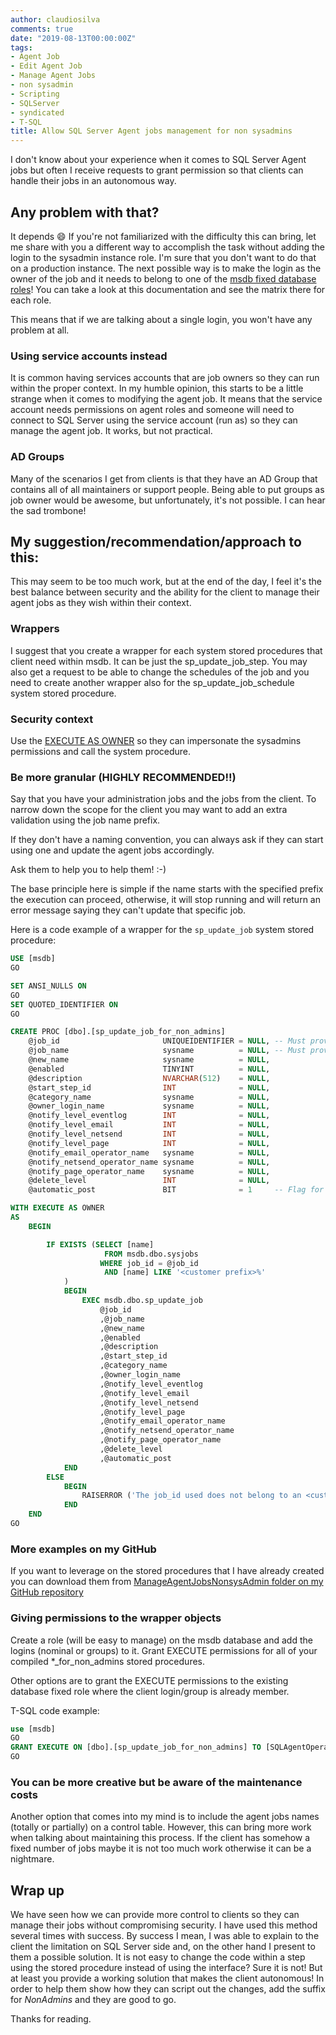 ```yaml
---
author: claudiosilva
comments: true
date: "2019-08-13T00:00:00Z"
tags:
- Agent Job
- Edit Agent Job
- Manage Agent Jobs
- non sysadmin
- Scripting
- SQLServer
- syndicated
- T-SQL
title: Allow SQL Server Agent jobs management for non sysadmins
---
```

I don't know about your experience when it comes to SQL Server Agent jobs but often I receive requests to grant permission so that clients can handle their jobs in an autonomous way.

## Any problem with that?

It depends 😄
If you're not familiarized with the difficulty this can bring, let me share with you a different way to accomplish the task without adding the login to the sysadmin instance role. I'm sure that you don't want to do that on a production instance.
The next possible way is to make the login as the owner of the job and it needs to belong to one of the [msdb fixed database roles](https://docs.microsoft.com/en-us/sql/ssms/agent/sql-server-agent-fixed-database-roles?view=sql-server-2017)! You can take a look at this documentation and see the matrix there for each role.

This means that if we are talking about a single login, you won't have any problem at all.

### Using service accounts instead

It is common having services accounts that are job owners so they can run within the proper context.
In my humble opinion, this starts to be a little strange when it comes to modifying the agent job. It means that the service account needs permissions on agent roles and someone will need to connect to SQL Server using the service account (run as) so they can manage the agent job. It works, but not practical.

### AD Groups

Many of the scenarios I get from clients is that they have an AD Group that contains all of all maintainers or support people.
Being able to put groups as job owner would be awesome, but unfortunately, it's not possible.
I can hear the sad trombone!

## My suggestion/recommendation/approach to this:

This may seem to be too much work, but at the end of the day, I feel it's the best balance between security and the ability for the client to manage their agent jobs as they wish within their context.

### Wrappers

I suggest that you create a wrapper for each system stored procedures that client need within msdb. It can be just the sp_update_job_step. You may also get a request to be able to change the schedules of the job and you need to create another wrapper also for the sp_update_job_schedule system stored procedure.

### Security context

Use the [EXECUTE AS OWNER](https://docs.microsoft.com/en-us/sql/t-sql/statements/execute-as-clause-transact-sql?view=sql-server-2017#arguments) so they can impersonate the sysadmins permissions and call the system procedure.

### Be more granular (HIGHLY RECOMMENDED!!)

Say that you have your administration jobs and the jobs from the client. To narrow down the scope for the client you may want to add an extra validation using the job name prefix.

If they don't have a naming convention, you can always ask if they can start using one and update the agent jobs accordingly.

Ask them to help you to help them! :-)

The base principle here is simple if the name starts with the specified prefix the execution can proceed, otherwise, it will stop running and will return an error message saying they can't update that specific job.

Here is a code example of a wrapper for the `sp_update_job` system stored procedure:

``` sql
USE [msdb]
GO

SET ANSI_NULLS ON
GO
SET QUOTED_IDENTIFIER ON
GO

CREATE PROC [dbo].[sp_update_job_for_non_admins]
	@job_id                       UNIQUEIDENTIFIER = NULL, -- Must provide this or current_name
	@job_name                     sysname          = NULL, -- Must provide this or job_id
	@new_name                     sysname          = NULL,
	@enabled                      TINYINT          = NULL,
	@description                  NVARCHAR(512)    = NULL,
	@start_step_id                INT              = NULL,
	@category_name                sysname          = NULL,
	@owner_login_name             sysname          = NULL,
	@notify_level_eventlog        INT              = NULL,
	@notify_level_email           INT              = NULL,
	@notify_level_netsend         INT              = NULL,
	@notify_level_page            INT              = NULL,
	@notify_email_operator_name   sysname          = NULL,
	@notify_netsend_operator_name sysname          = NULL,
	@notify_page_operator_name    sysname          = NULL,
	@delete_level                 INT              = NULL,
	@automatic_post               BIT              = 1     -- Flag for SEM use only

WITH EXECUTE AS OWNER
AS
	BEGIN

		IF EXISTS (SELECT [name]
				     FROM msdb.dbo.sysjobs
					WHERE job_id = @job_id
					 AND [name] LIKE '<customer prefix>%'
			)
			BEGIN
				EXEC msdb.dbo.sp_update_job
					@job_id
					,@job_name
					,@new_name
					,@enabled
					,@description
					,@start_step_id
					,@category_name
					,@owner_login_name
					,@notify_level_eventlog
					,@notify_level_email
					,@notify_level_netsend
					,@notify_level_page
					,@notify_email_operator_name
					,@notify_netsend_operator_name
					,@notify_page_operator_name
					,@delete_level
					,@automatic_post
			END
		ELSE
			BEGIN
				RAISERROR ('The job_id used does not belong to an <customer prefix> job.', 16, 1);
			END
	END
GO
```

### More examples on my GitHub

If you want to leverage on the stored procedures that I have already created you can download them from [ManageAgentJobsNonsysAdmin folder on my GitHub repository](https://github.com/ClaudioESSilva/SQLServer-PowerShell/tree/master/ManageAgentJobsNonsysAdmin)

### Giving permissions to the wrapper objects

Create a role (will be easy to manage) on the msdb database and add the logins (nominal or groups) to it.
Grant EXECUTE permissions for all of your compiled *_for_non_admins stored procedures.

Other options are to grant the EXECUTE permissions to the existing database fixed role where the client login/group is already member.

T-SQL code example:

``` sql
use [msdb]
GO
GRANT EXECUTE ON [dbo].[sp_update_job_for_non_admins] TO [SQLAgentOperatorRole]
GO
```

### You can be more creative but be aware of the maintenance costs

Another option that comes into my mind is to include the agent jobs names (totally or partially) on a control table.
However, this can bring more work when talking about maintaining this process. If the client has somehow a fixed number of jobs maybe it is not too much work otherwise it can be a nightmare.

## Wrap up

We have seen how we can provide more control to clients so they can manage their jobs without compromising security.
I have used this method several times with success. By success I mean, I was able to explain to the client the limitation on SQL Server side and, on the other hand I present to them a possible solution.
It is not easy to change the code within a step using the stored procedure instead of using the interface? Sure it is not! But at least you provide a working solution that makes the client autonomous! In order to help them show how they can script out the changes, add the suffix for *NonAdmins* and they are good to go.

Thanks for reading.

